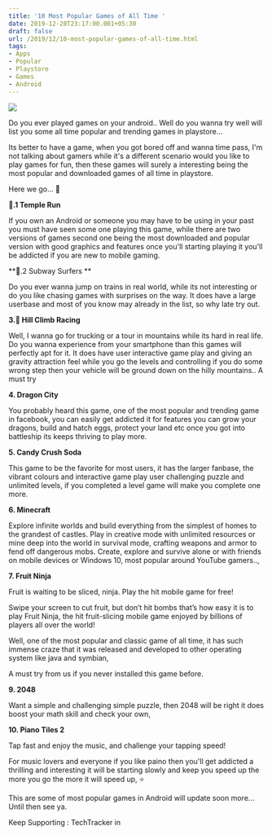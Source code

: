```yaml
---
title: '10 Most Popular Games of All Time '
date: 2019-12-20T23:17:00.001+05:30
draft: false
url: /2019/12/10-most-popular-games-of-all-time.html
tags: 
- Apps
- Popular
- Playstore
- Games
- Android
---
```


[![](https://1.bp.blogspot.com/-MT4NZbo_lKA/XgoFLpdw_jI/AAAAAAAAAVg/qfVzLcYoOeYygrnKEfNMtNC1cZH1Y0iewCLcBGAsYHQ/s320/IMG_20191230_193639_696.jpg)](https://1.bp.blogspot.com/-MT4NZbo_lKA/XgoFLpdw_jI/AAAAAAAAAVg/qfVzLcYoOeYygrnKEfNMtNC1cZH1Y0iewCLcBGAsYHQ/s1600/IMG_20191230_193639_696.jpg)

  

Do you ever played games on your android.. Well do you wanna try well will list you some all time popular and trending games in playstore...  

  

Its better to have a game, when you got bored off and wanna time pass, I'm not talking about gamers while it's a different scenario would you like to play games for fun, then these games will surely a interesting being the most popular and downloaded games of all time in playstore.

  

  

Here we go... 🏁

  

**🏁.1 Temple Run** 

  

If you own an Android or someone you may have to be using in your past you must have seen some one playing this game, while there are two versions of games second one being the most downloaded and popular version with good graphics and features once you'll starting playing it you'll be addicted if you are new to mobile gaming.

  

**🏁.2 Subway Surfers **

  

Do you ever wanna jump on trains in real world, while its not interesting or do you like chasing games with surprises on the way. It does have a large userbase and most of you know may already in the list, so why late try out.

  

**3.🏁 Hill Climb Racing**

  

Well, I wanna go for trucking or a tour in mountains while its hard in real life. Do you wanna experience from your smartphone than this games will perfectly apt for it. It does have user interactive game play and giving an gravity attraction feel while you go the levels and controlling if you do some wrong step then your vehicle will be ground down on the hilly mountains.. A must try

  

**4\. Dragon City**

  

You probably heard this game, one of the most popular and trending game in facebook, you can easily get addicted it for features you can grow your dragons, build and hatch eggs, protect your land etc once you got into battleship its keeps thriving to play more.

  

**5\. Candy Crush Soda**

  

This game to be the favorite for most users, it has the larger fanbase, the vibrant colours and interactive game play user challenging puzzle and unlimited levels, if you completed a level game will make you complete one more.

  

**6\. Minecraft**

  

Explore infinite worlds and build everything from the simplest of homes to the grandest of castles. Play in creative mode with unlimited resources or mine deep into the world in survival mode, crafting weapons and armor to fend off dangerous mobs. Create, explore and survive alone or with friends on mobile devices or Windows 10, most popular around YouTube gamers..,

  

**7\. Fruit Ninja**

  

Fruit is waiting to be sliced, ninja. Play the hit mobile game for free!

Swipe your screen to cut fruit, but don’t hit bombs that’s how easy it is to play Fruit Ninja, the hit fruit-slicing mobile game enjoyed by billions of players all over the world!

  

Well, one of the most popular and classic game of all time, it has such immense craze that it was released and developed to other operating system like java and symbian, 

A must try from us if you never installed this game before.

  

**9\. 2048**

  

Want a simple and challenging simple puzzle, then 2048 will be right it does boost your math skill and check your own, 

  

**10\. Piano Tiles 2**

  

Tap fast and enjoy the music, and challenge your tapping speed!

  

For music lovers and everyone if you like paino then you'll get addicted a thrilling and interesting it will be starting slowly and keep you speed up the more you go the more it will speed up, ⭐

  

This are some of most popular games in Android will update soon more... Until then see ya.

  

  

Keep Supporting : TechTracker in